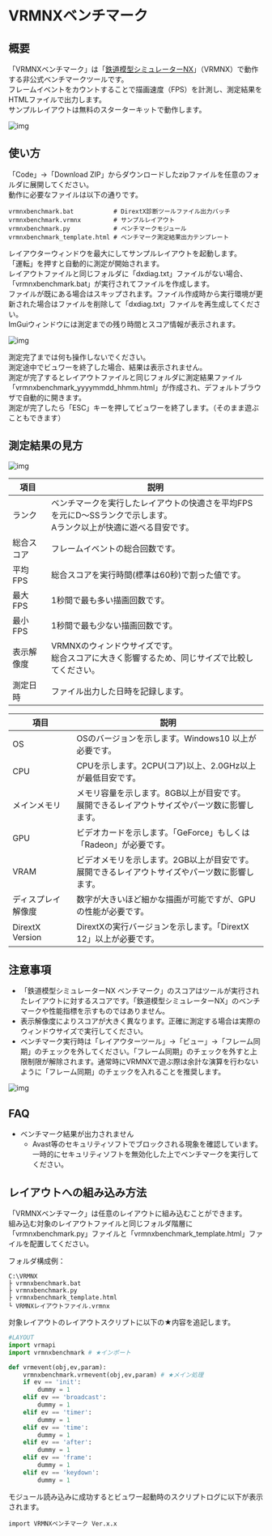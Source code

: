# VRMNXベンチマーク
## 概要
「VRMNXベンチマーク」は「[鉄道模型シミュレーターNX](http://www.imagic.co.jp/hobby/products/vrmnx/ "鉄道模型シミュレーターNX")」（VRMNX）で動作する非公式ベンチマークツールです。  
フレームイベントをカウントすることで描画速度（FPS）を計測し、測定結果をHTMLファイルで出力します。  
サンプルレイアウトは無料のスターターキットで動作します。  

![img](img/vrmbm04.jpg)

## 使い方
「Code」→「Download ZIP」からダウンロードしたzipファイルを任意のフォルダに展開してください。  
動作に必要なファイルは以下の通りです。  

```
vrmnxbenchmark.bat           # DirextX診断ツールファイル出力バッチ
vrmnxbenchmark.vrmnx         # サンプルレイアウト
vrmnxbenchmark.py            # ベンチマークモジュール
vrmnxbenchmark_template.html # ベンチマーク測定結果出力テンプレート
```

レイアウターウィンドウを最大にしてサンプルレイアウトを起動します。  
「運転」を押すと自動的に測定が開始されます。  
レイアウトファイルと同じフォルダに「dxdiag.txt」ファイルがない場合、「vrmnxbenchmark.bat」が実行されてファイルを作成します。  
ファイルが既にある場合はスキップされます。ファイル作成時から実行環境が更新された場合はファイルを削除して「dxdiag.txt」ファイルを再生成してください。  
ImGuiウィンドウには測定までの残り時間とスコア情報が表示されます。  

![img](img/vrmbm01.png)

測定完了までは何も操作しないでください。  
測定途中でビュワーを終了した場合、結果は表示されません。  
測定が完了するとレイアウトファイルと同じフォルダに測定結果ファイル「vrmnxbenchmark_yyyymmdd_hhmm.html」が作成され、デフォルトブラウザで自動的に開きます。  
測定が完了したら「ESC」キーを押してビュワーを終了します。（そのまま遊ぶこともできます）  


## 測定結果の見方
![img](img/vrmbm02.png)

| 項目 | 説明 |
| ---- | ---- |
|ランク|ベンチマークを実行したレイアウトの快適さを平均FPSを元にD～SSランクで示します。<br/>Aランク以上が快適に遊べる目安です。|
|総合スコア|フレームイベントの総合回数です。|
|平均FPS   |総合スコアを実行時間(標準は60秒)で割った値です。|
|最大FPS   |1秒間で最も多い描画回数です。|
|最小FPS   |1秒間で最も少ない描画回数です。|
|表示解像度|VRMNXのウィンドウサイズです。<br/>総合スコアに大きく影響するため、同じサイズで比較してください。|
|測定日時  |ファイル出力した日時を記録します。|

| 項目 | 説明 |
| ---- | ---- |
|OS    |OSのバージョンを示します。Windows10 以上が必要です。|
|CPU   |CPUを示します。2CPU(コア)以上、2.0GHz以上が最低目安です。|
|メインメモリ|メモリ容量を示します。8GB以上が目安です。<br/>展開できるレイアウトサイズやパーツ数に影響します。|
|GPU   |ビデオカードを示します。「GeForce」もしくは「Radeon」が必要です。|
|VRAM  |ビデオメモリを示します。2GB以上が目安です。<br/>展開できるレイアウトサイズやパーツ数に影響します。|
|ディスプレイ解像度|数字が大きいほど細かな描画が可能ですが、GPUの性能が必要です。|
|DirextX Version   |DirextXの実行バージョンを示します。「DirextX 12」以上が必要です。|


## 注意事項
- 「鉄道模型シミュレーターNX ベンチマーク」のスコアはツールが実行されたレイアウトに対するスコアです。「鉄道模型シミュレーターNX」のベンチマークや性能指標を示すものではありません。
- 表示解像度によりスコアが大きく異なります。正確に測定する場合は実際のウィンドウサイズで実行してください。
- ベンチマーク実行時は「レイアウターツール」→「ビュー」→「フレーム同期」のチェックを外してください。「フレーム同期」のチェックを外すと上限制限が解除されます。通常時にVRMNXで遊ぶ際は余計な演算を行わないように「フレーム同期」のチェックを入れることを推奨します。  

![img](img/vrmbm03.png)


## FAQ
- ベンチマーク結果が出力されません
  - Avast等のセキュリティソフトでブロックされる現象を確認しています。一時的にセキュリティソフトを無効化した上でベンチマークを実行してください。


## レイアウトへの組み込み方法
「VRMNXベンチマーク」は任意のレイアウトに組み込むことができます。  
組み込む対象のレイアウトファイルと同じフォルダ階層に「vrmnxbenchmark.py」ファイルと「vrmnxbenchmark_template.html」ファイルを配置してください。  

フォルダ構成例：
```
C:\VRMNX
├ vrmnxbenchmark.bat
├ vrmnxbenchmark.py
├ vrmnxbenchmark_template.html
└ VRMNXレイアウトファイル.vrmnx
```

対象レイアウトのレイアウトスクリプトに以下の★内容を追記します。  

```py
#LAYOUT
import vrmapi
import vrmnxbenchmark # ★インポート

def vrmevent(obj,ev,param):
    vrmnxbenchmark.vrmevent(obj,ev,param) # ★メイン処理
    if ev == 'init':
        dummy = 1
    elif ev == 'broadcast':
        dummy = 1
    elif ev == 'timer':
        dummy = 1
    elif ev == 'time':
        dummy = 1
    elif ev == 'after':
        dummy = 1
    elif ev == 'frame':
        dummy = 1
    elif ev == 'keydown':
        dummy = 1
```

モジュール読み込みに成功するとビュワー起動時のスクリプトログに以下が表示されます。

```
import VRMNXベンチマーク Ver.x.x
```
